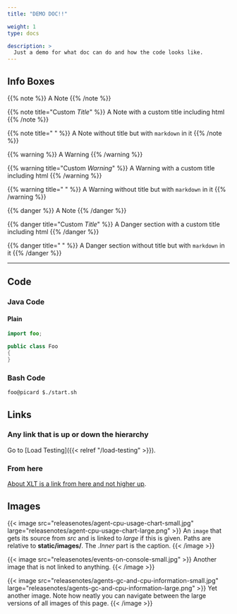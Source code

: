 ```yaml
---
title: "DEMO DOC!!"

weight: 1
type: docs

description: >
  Just a demo for what doc can do and how the code looks like.
---
```




## Info Boxes
{{% note %}}
A Note
{{% /note %}}

{{% note title="Custom <em>Title</em>" %}}
A Note with a custom title including html
{{% /note %}}

{{% note title=" " %}}
A Note without title but with `markdown` in it
{{% /note %}}

{{% warning %}}
A Warning
{{% /warning %}}

{{% warning title="Custom <em>Warning</em>" %}}
A Warning with a custom title including html
{{% /warning %}}

{{% warning title=" " %}}
A Warning without title but with `markdown` in it
{{% /warning %}}

{{% danger %}}
A Note
{{% /danger %}}

{{% danger title="Custom <em>Title</em>" %}}
A Danger section with a custom title including html
{{% /danger %}}

{{% danger title=" " %}}
A Danger section without title but with `markdown` in it
{{% /danger %}}

---
## Code

### Java Code
#### Plain

```java
import foo;

public class Foo
{
}
```

### Bash Code
```bash
foo@picard $./start.sh
```

## Links
### Any link that is up or down the hierarchy
Go to [Load Testing]({{< relref "/load-testing" >}}).


### From here
[About XLT is a link from here and not higher up](../10-history).

## Images
{{< image src="releasenotes/agent-cpu-usage-chart-small.jpg" large="releasenotes/agent-cpu-usage-chart-large.png" >}}
An `image` that gets its source from *src* and is linked to *large* if this is given. Paths are relative to **static/images/**. The *.Inner* part is the caption.
{{< /image >}}

{{< image src="releasenotes/events-on-console-small.jpg" >}}
Another image that is not linked to anything.
{{< /image >}}

{{< image src="releasenotes/agents-gc-and-cpu-information-small.jpg" large="releasenotes/agents-gc-and-cpu-information-large.png" >}}
Yet another image. Note how neatly you can navigate between the large versions of all images of this page.
{{< /image >}}




